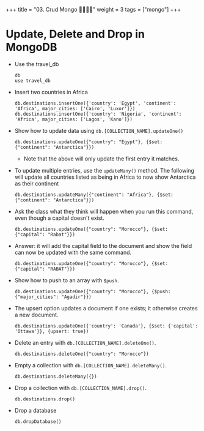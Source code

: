+++
title = "03. Crud Mongo 👩‍🏫🧑‍🏫"
weight = 3
tags = ["mongo"] 
+++

# Update, Delete and Drop in MongoDB

* Use the travel_db

    ```shell
    db
    use travel_db
    ```

* Insert two countries in Africa

    ```shell
    db.destinations.insertOne({'country': 'Egypt', 'continent': 'Africa', major_cities: ['Cairo', 'Luxor']})
    db.destinations.insertOne({'country': 'Nigeria', 'continent': 'Africa', major_cities: ['Lagos', 'Kano']})
    ```

* Show how to update data using `db.[COLLECTION_NAME].updateOne()`

    ```shell
    db.destinations.updateOne({"country": "Egypt"}, {$set: {"continent": "Antarctica"}})
    ```

    * Note that the above will only update the first entry it matches.

* To update multiple entries, use the `updateMany()` method. The following will update all countries listed as being in Africa to now show Antarctica as their continent

    ```shell
    db.destinations.updateMany({"continent": "Africa"}, {$set: {"continent": "Antarctica"}})
    ```

* Ask the class what they think will happen when you run this command, even though a capital doesn't exist.

    ```shell
    db.destinations.updateOne({"country": "Morocco"}, {$set: {"capital": "Rabat"}})
    ```

* Answer: it will add the capital field to the document and show the field can now be updated with the same command.

    ```shell
    db.destinations.updateOne({"country": "Morocco"}, {$set: {"capital": "RABAT"}})
    ```

* Show how to push to an array with `$push`.

    ```shell
    db.destinations.updateOne({"country": "Morocco"}, {$push: {"major_cities": "Agadir"}})
    ```

* The upsert option updates a document if one exists; it otherwise creates a new document.

    ```shell
    db.destinations.updateOne({'country': 'Canada'}, {$set: {'capital': 'Ottawa'}}, {upsert: true})
    ```

* Delete an entry with `db.[COLLECTION_NAME].deleteOne()`.

    ```shell
    db.destinations.deleteOne({"country": "Morocco"})
    ```

* Empty a collection with `db.[COLLECTION_NAME].deleteMany()`.

    ```shell
    db.destinations.deleteMany({})
    ```

* Drop a collection with `db.[COLLECTION_NAME].drop()`.

    ```shell
    db.destinations.drop()
    ```

* Drop a database

    ```shell
    db.dropDatabase()
    ```